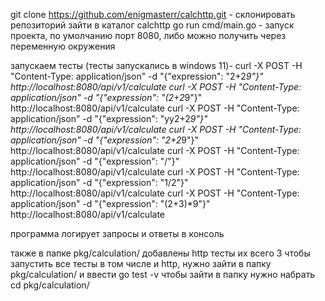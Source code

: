 git clone https://github.com/enigmasterr/calchttp.git - склонировать репозиторий
зайти в каталог calchttp
go run cmd/main.go - запуск проекта, по умолчанию порт 8080, либо можно получить через переменную окружения

запускаем тесты (тесты запускались в windows 11)- 
curl -X POST -H "Content-Type: application/json" -d "{\"expression\": \"2+2*9\"}" http://localhost:8080/api/v1/calculate
curl -X POST -H "Content-Type: application/json" -d "{\"expression\": \"(2+2*9\"}" http://localhost:8080/api/v1/calculate
curl -X POST -H "Content-Type: application/json" -d "{\"expression\": \"yy2+2*9\"}" http://localhost:8080/api/v1/calculate
curl -X POST -H "Content-Type: application/json" -d "{\"expression\": \"2+2*9\"}" http://localhost:8080/api/v1/calculate
curl -X POST -H "Content-Type: application/json" -d "{\"expression\": \"/\"}" http://localhost:8080/api/v1/calculate
curl -X POST -H "Content-Type: application/json" -d "{\"expression\": \"1/2\"}" http://localhost:8080/api/v1/calculate
curl -X POST -H "Content-Type: application/json" -d "{\"expression\": \"(2+3)*9\"}" http://localhost:8080/api/v1/calculate

программа логирует запросы и ответы в консоль

также в папке pkg/calculation/ добавлены http тесты их всего 3
чтобы запустить все тесты в том числе и http, нужно зайти в папку pkg/calculation/ и ввести
go test -v
чтобы зайти в папку нужно набрать cd pkg/calculation/